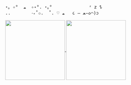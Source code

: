 <pre>
⋆｡ ✧°  ☁︎  ✧˖°. ⋆｡°              ᶻ 𝗓 𐰁
..        ‧₊˚✩.  ˚. ♡ ☁︎   ૮ – ﻌ–ა⌒)ᦱ         
</pre>

<a href="https://github.com/anuraghazra/github-readme-stats">
  <img height=190
    align="center" src="https://github-readme-stats-nu-eight-61.vercel.app/api?username=SoftOrcan&show_icons=true&theme=sakura&rank_icon=github&custom_title=Activity%21%20%3E%3C&layout=compact" />
</a>
<a href="https://github.com/anuraghazra/convoychat">
  <img height=190 
    align="center" src="https://github-readme-stats-nu-eight-61.vercel.app/api/top-langs/?username=SoftOrcan&theme=sakura&card_width=350&layout=compact&custom_title=Languages%2E%2E%20%E1%93%9A%E2%82%8D%20%5E%2E%20%20%20%2E%5E%E2%82%8E" />
</a>
